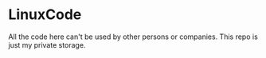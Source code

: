 # LinuxCode
All the code here can't be used by other persons or companies.
This repo is just my private storage.

